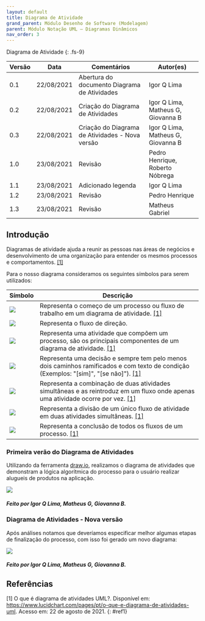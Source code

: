 ```yaml
---
layout: default
title: Diagrama de Atividade
grand_parent: Módulo Desenho de Software (Modelagem)
parent: Módulo Notação UML – Diagramas Dinâmicos
nav_order: 3
---
```


Diagrama de Atividade
{: .fs-9}

| Versão | Data       | Comentários                                     | Autor(es)                          |
| ------ | ---------- | ----------------------------------------------- | ---------------------------------- |
| 0.1    | 22/08/2021 | Abertura do documento Diagrama de Atividades    | Igor Q Lima                        |
| 0.2    | 22/08/2021 | Criação do Diagrama de Atividades               | Igor Q Lima, Matheus G, Giovanna B |
| 0.3    | 22/08/2021 | Criação do Diagrama de Atividades - Nova versão | Igor Q Lima, Matheus G, Giovanna B |
| 1.0    | 23/08/2021 | Revisão | Pedro Henrique, Roberto Nóbrega |
| 1.1    | 23/08/2021 | Adicionado legenda | Igor Q Lima |
| 1.2    | 23/08/2021 | Revisão | Pedro Henrique |
| 1.3    | 23/08/2021 | Revisão | Matheus Gabriel |

## Introdução

Diagramas de atividade ajuda a reunir as pessoas nas áreas de negócios e desenvolvimento de uma organização para entender os mesmos processos e comportamentos. [[1]](#ref1)

Para o nosso diagrama consideramos os seguintes símbolos para serem utilizados:

| Símbolo | Descrição |
| ------- | --------- |
|  <img src="{{ site.baseurl }}/assets/images/diagrama-de-atividades/ponto-inicial.png"/> | Representa o começo de um processo ou fluxo de trabalho em um diagrama de atividade. [[1]](#ref1) |
|  <img src="{{ site.baseurl }}/assets/images/diagrama-de-atividades/seta.png"/> | Representa o fluxo de direção. |
|  <img src="{{ site.baseurl }}/assets/images/diagrama-de-atividades/atividade.png"/> | Representa uma atividade que compõem um processo, são os principais componentes de um diagrama de atividade. [[1]](#ref1) |
|  <img src="{{ site.baseurl }}/assets/images/diagrama-de-atividades/condicional.png"/> | Representa uma decisão e sempre tem pelo menos dois caminhos ramificados e com texto de condição (Exemplos: \"[sim]\", \"[se não]\"). [[1]](#ref1) |
|  <img src="{{ site.baseurl }}/assets/images/diagrama-de-atividades/junção.png"/> | Representa a combinação de duas atividades simultâneas e as reintroduz em um fluxo onde apenas uma atividade ocorre por vez. [[1]](#ref1) |
|  <img src="{{ site.baseurl }}/assets/images/diagrama-de-atividades/garfo.png"/> | Representa a divisão de um único fluxo de atividade em duas atividades simultâneas. [[1]](#ref1) |
|  <img src="{{ site.baseurl }}/assets/images/diagrama-de-atividades/ponto-final.png"/> | Representa a conclusão de todos os fluxos de um processo. [[1]](#ref1) |

### Primeira verão do Diagrama de Atividades

Utilizando da ferramenta <a href="https://app.diagrams.net/">draw.io</a>, realizamos o diagrama de atividades que demonstram a lógica algorítmica do processo para o usuário realizar alugueis de produtos na aplicação.

<a href="{{ site.baseurl }}/assets/images/diagrama-de-atividades.svg" data-toggle="lightbox">
    <img src="{{ site.baseurl }}/assets/images/diagrama-de-atividades.svg" class="img-fluid" />
</a>

##### Feito por Igor Q Lima, Matheus G, Giovanna B.

### Diagrama de Atividades - Nova versão

Após análises notamos que deveríamos especificar melhor algumas etapas de finalização do processo, com isso foi gerado um novo diagrama:

<a href="{{ site.baseurl }}/assets/images/diagrama-de-atividades-v2.svg" data-toggle="lightbox">
    <img src="{{ site.baseurl }}/assets/images/diagrama-de-atividades-v2.svg" class="img-fluid" />
</a>

##### Feito por Igor Q Lima, Matheus G, Giovanna B.

## Referências

[1] O que é diagrama de atividades UML?. Disponível em: <https://www.lucidchart.com/pages/pt/o-que-e-diagrama-de-atividades-uml>. Acesso em: 22 de agosto de 2021.
{: #ref1}
